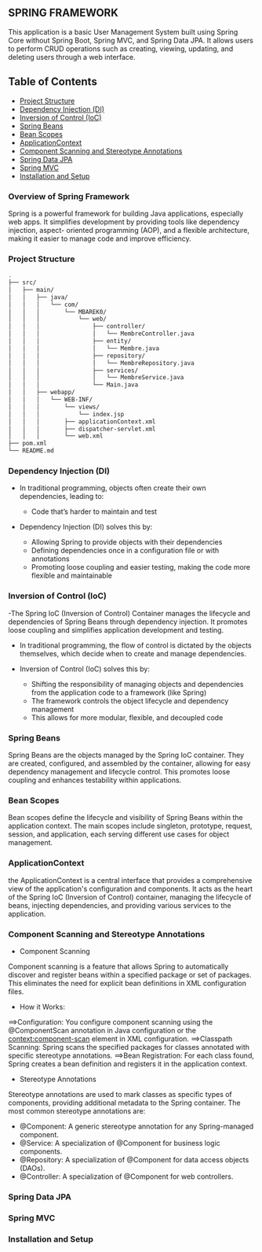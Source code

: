 ## SPRING FRAMEWORK

This application is a basic User Management System 
built using Spring Core without Spring Boot, 
Spring MVC, and Spring Data JPA. It allows users to perform CRUD operations 
such as creating, viewing, updating, and deleting users through a web interface.

## Table of Contents
- [Project Structure](#project-structure)
- [Dependency Injection (DI)](#dependency-injection-di)
- [Inversion of Control (IoC)](#inversion-of-control-ioc)
- [Spring Beans](#spring-beans)
- [Bean Scopes](#bean-scopes)
- [ApplicationContext](#applicationcontext)
- [Component Scanning and Stereotype Annotations](#component-scanning-and-stereotype-annotations)
- [Spring Data JPA](#spring-data-jpa)
- [Spring MVC](#spring-mvc)
- [Installation and Setup](#installation-and-setup)

### Overview of Spring Framework
  Spring is a powerful framework for building Java applications, especially web apps. It simplifies development by providing tools like dependency injection, aspect-     oriented programming (AOP), and a flexible architecture, making it easier to manage code and improve efficiency.
### Project Structure
```sh
.
├── src/
│   ├── main/
│   │   ├── java/
│   │   │   └── com/
│   │   │       └── MBAREK0/
│   │   │           └── web/
│   │   │               ├── controller/
│   │   │               │   └── MembreController.java
│   │   │               ├── entity/
│   │   │               │   └── Membre.java
│   │   │               ├── repository/
│   │   │               │   └── MembreRepository.java
│   │   │               ├── services/
│   │   │               │   └── MembreService.java
│   │   │               └── Main.java
│   │   ├── webapp/
│   │   │   └── WEB-INF/
│   │   │       └── views/
│   │   │           └── index.jsp
│   │   │       ├── applicationContext.xml
│   │   │       ├── dispatcher-servlet.xml
│   │   │       └── web.xml
├── pom.xml
└── README.md
```

### Dependency Injection (DI)
- In traditional programming, objects often create their own dependencies, leading to:
  - Code that’s harder to maintain and test
    
- Dependency Injection (DI) solves this by:
  - Allowing Spring to provide objects with their dependencies
  - Defining dependencies once in a configuration file or with annotations
  - Promoting loose coupling and easier testing, making the code more flexible and maintainable

### Inversion of Control (IoC)
-The Spring IoC (Inversion of Control) Container manages the lifecycle and dependencies of Spring Beans through dependency injection. It promotes loose coupling and 
 simplifies application development and testing.

- In traditional programming, the flow of control is dictated by the objects themselves, which decide when to create and manage dependencies.

- Inversion of Control (IoC) solves this by:
  - Shifting the responsibility of managing objects and dependencies from the application code to a framework (like Spring)
  - The framework controls the object lifecycle and dependency management
  - This allows for more modular, flexible, and decoupled code

### Spring Beans
Spring Beans are the objects managed by the Spring IoC container. They are created, configured, and assembled by the container, allowing for easy dependency management and lifecycle control. This promotes loose coupling and enhances testability within applications.

### Bean Scopes
Bean scopes define the lifecycle and visibility of Spring Beans within the application context. The main scopes include singleton, prototype, request, session, and application, each serving different use cases for object management.

### ApplicationContext
the ApplicationContext is a central interface that provides a comprehensive view of the application's configuration and components. It acts as the heart of the Spring IoC (Inversion of Control) container, managing the lifecycle of beans, injecting dependencies, and providing various services to the application.

### Component Scanning and Stereotype Annotations
- Component Scanning

Component scanning is a feature that allows Spring to automatically discover and register beans within a specified package or set of packages. This eliminates the need for explicit bean definitions in XML configuration files.

- How it Works:

==>Configuration: You configure component scanning using the @ComponentScan annotation in Java configuration or the <context:component-scan> element in XML configuration.
==>Classpath Scanning: Spring scans the specified packages for classes annotated with specific stereotype annotations.
==>Bean Registration: For each class found, Spring creates a bean definition and registers it in the application context.

- Stereotype Annotations

Stereotype annotations are used to mark classes as specific types of components, providing additional metadata to the Spring container. The most common stereotype annotations are:

- @Component: A generic stereotype annotation for any Spring-managed component.
- @Service: A specialization of @Component for business logic components.
- @Repository: A specialization of @Component for data access objects (DAOs).
- @Controller: A specialization of @Component for web controllers.

### Spring Data JPA

### Spring MVC

### Installation and Setup
